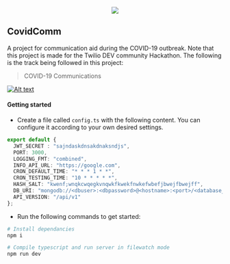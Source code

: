 <p align="center">
<img src="https://fontmeme.com/permalink/200418/03eb6d29fa600fb86446393494a44f7a.png">
</p>

## CovidComm

A project for communication aid during the COVID-19 outbreak. Note that this project is made for the Twilio DEV community Hackathon. The following is the track being followed in this project:

> COVID-19 Communications

[![Alt text](https://img.shields.io/badge/docs-view%20documentation-yellowgreen)](https://documenter.getpostman.com/view/3896915/Szf3aW6y)

#### Getting started

* Create a file called `config.ts` with the following content. You can configure it according to your own desired settings.

```ts
export default {
  JWT_SECRET : "sajndaskdnsakdnaksndjs",
  PORT: 3000,
  LOGGING_FMT: "combined",
  INFO_API_URL: "https://google.com",
  CRON_DEFAULT_TIME: "* * * 1 * *",
  CRON_TESTING_TIME: "10 * * * * *",
  HASH_SALT: "kwenf;wnqkcwqegkvnqwkfkwekfnwkefwbefjbwejfbwejff",
  DB_URI: "mongodb://<dbuser>:<dbpassword>@<hostname>:<port>/<database_name>",
  API_VERSION: "/api/v1"
};
```

* Run the following commands to get started:

```sh
# Install dependancies
npm i

# Compile typescript and run server in filewatch mode
npm run dev
```

